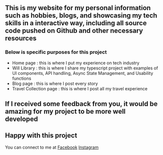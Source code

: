 ## This is my website for my personal information such as hobbies, blogs, and showcasing my tech skills in a interactive way, including all source code pushed on Github and other necessary resources

### Below is specific purposes for this project

- Home page : this is where I put my experience on tech industry
- Will Library : this is where I share my typescript project with examples of UI components, API handling, Async State Management, and Usability functions
- Blog page : this is where I post every story
- Travel Collection page : this is where I post all my travel experience

## If I received some feedback from you, it would be amazing for my project to be more well developed

## Happy with this project

You can connect to me at [Facebook](https://www.facebook.com/phanthanhnha123200/) [Instagram](https://www.instagram.com/phanthanhnha_0117/)
